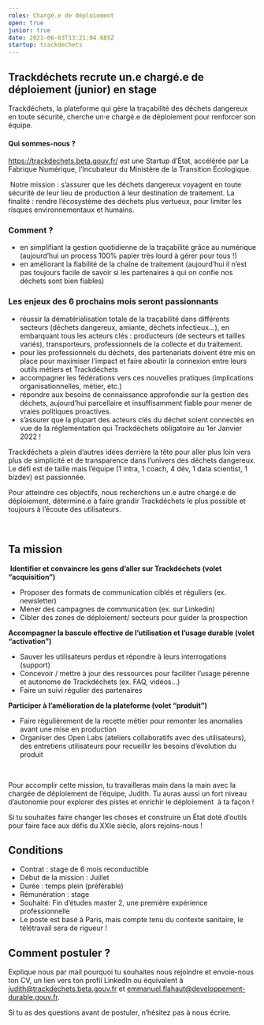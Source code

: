 ```yaml
---
roles: Chargé.e de déploiement
open: true
junior: true
date: 2021-06-03T13:21:04.685Z
startup: trackdechets
---
```

## Trackdéchets recrute un.e chargé.e de déploiement (junior) en stage

Trackdéchets, la plateforme qui gère la traçabilité des déchets dangereux en toute sécurité, cherche un·e chargé.e de déploiement pour renforcer son équipe. 

#### Qui sommes-nous ?

<https://trackdechets.beta.gouv.fr/> est une Startup d’État, accélérée par La Fabrique Numérique, l’Incubateur du Ministère de la Transition Écologique.

 Notre mission : s’assurer que les déchets dangereux voyagent en toute sécurité de leur lieu de production à leur destination de traitement. La finalité : rendre l’écosystème des déchets plus vertueux, pour limiter les risques environnementaux et humains. 

### Comment ? 

* en simplifiant la gestion quotidienne de la traçabilité grâce au numérique (aujourd’hui un process 100% papier très lourd à gérer pour tous !)
* en améliorant la fiabilité de la chaîne de traitement (aujourd’hui il n’est pas toujours facile de savoir si les partenaires à qui on confie nos déchets sont bien fiables)

### Les enjeux des 6 prochains mois seront passionnants 

* réussir la dématérialisation totale de la traçabilité dans différents secteurs (déchets dangereux, amiante, déchets infectieux…), en embarquant tous les acteurs clés : producteurs (de secteurs et tailles variés), transporteurs, professionnels de la collecte et du traitement. 
* pour les professionnels du déchets, des partenariats doivent être mis en place pour maximiser l’impact et faire aboutir la connexion entre leurs outils métiers et Trackdéchets 
* accompagner les fédérations vers ces nouvelles pratiques (implications organisationnelles, métier, etc.)
* répondre aux besoins de connaissance approfondie sur la gestion des déchets, aujourd’hui parcellaire et insuffisamment fiable pour mener de vraies politiques proactives. 
* s’assurer que la plupart des acteurs clés du déchet soient connectés en vue de la réglementation qui Trackdéchets obligatoire au 1er Janvier 2022 ! 

Trackdéchets a plein d’autres idées derrière la tête pour aller plus loin vers plus de simplicité et de transparence dans l’univers des déchets dangereux. Le défi est de taille mais l’équipe (1 intra, 1 coach, 4 dév, 1 data scientist, 1 bizdev) est passionnée. 

Pour atteindre ces objectifs, nous recherchons un.e autre chargé.e de déploiement, déterminé.e à faire grandir Trackdéchets le plus possible et toujours à l’écoute des utilisateurs.

 

## Ta mission 

 **Identifier et convaincre les gens d’aller sur Trackdéchets (volet “acquisition”)**

* Proposer des formats de communication ciblés et réguliers (ex. newsletter)
* Mener des campagnes de communication (ex. sur Linkedin)
* Cibler des zones de déploiement/ secteurs pour guider la prospection 

**Accompagner la bascule effective de l’utilisation et l’usage durable (volet “activation”)**

* Sauver les utilisateurs perdus et répondre à leurs interrogations (support)
* Concevoir / mettre à jour des ressources pour faciliter l’usage pérenne et autonome de Trackdéchets (ex. FAQ, vidéos…)
* Faire un suivi régulier des partenaires 

**Participer à l’amélioration de la plateforme (volet “produit”)**

* Faire régulièrement de la recette métier pour remonter les anomalies avant une mise en production
* Organiser des Open Labs (ateliers collaboratifs avec des utilisateurs), des entretiens utilisateurs pour recueillir les besoins d’évolution du produit 

 

Pour accomplir cette mission, tu travailleras main dans la main avec la chargée de déploiement de l’équipe, Judith. Tu auras aussi un fort niveau d’autonomie pour explorer des pistes et enrichir le déploiement  à ta façon ! 

Si tu souhaites faire changer les choses et construire un État doté d’outils pour faire face aux défis du XXIe siècle, alors rejoins-nous !

## Conditions

* Contrat : stage de 6 mois reconductible 
* Début de la mission : Juillet
* Durée : temps plein (préférable)
* Rémunération : stage
* Souhaité: Fin d’études master 2, une première expérience professionnelle 
* Le poste est basé à Paris, mais compte tenu du contexte sanitaire, le télétravail sera de rigueur ! 

## Comment postuler ?

Explique nous par mail pourquoi tu souhaites nous rejoindre et envoie-nous ton CV, un lien vers ton profil LinkedIn ou équivalent à [judith@trackdechets.beta.gouv.fr](mailto:judith@trackdechets.beta.gouv.fr) et [emmanuel.flahaut@developpement-durable.gouv.fr](mailto:emmanuel@developpement-durable.gouv.fr).

Si tu as des questions avant de postuler, n’hésitez pas à nous écrire.